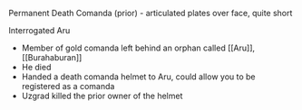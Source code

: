  Permanent Death Comanda (prior) - articulated plates over face, quite short


Interrogated Aru
- Member of gold comanda left behind an orphan called [[Aru]], [[Burahaburan]] 
- He died 
- Handed a death comanda helmet to Aru, could allow you to be registered as a comanda
- Uzgrad killed the prior owner of the helmet
